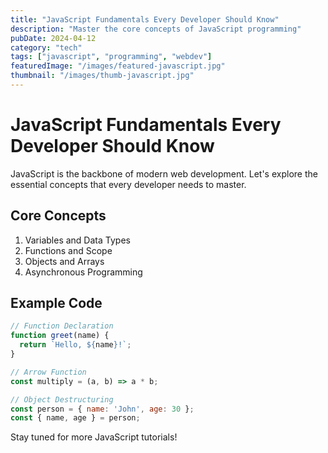 ```yaml
---
title: "JavaScript Fundamentals Every Developer Should Know"
description: "Master the core concepts of JavaScript programming"
pubDate: 2024-04-12
category: "tech"
tags: ["javascript", "programming", "webdev"]
featuredImage: "/images/featured-javascript.jpg"
thumbnail: "/images/thumb-javascript.jpg"
---
```


# JavaScript Fundamentals Every Developer Should Know

JavaScript is the backbone of modern web development. Let's explore the essential concepts that every developer needs to master.

## Core Concepts

1. Variables and Data Types
2. Functions and Scope
3. Objects and Arrays
4. Asynchronous Programming

## Example Code

```javascript
// Function Declaration
function greet(name) {
  return `Hello, ${name}!`;
}

// Arrow Function
const multiply = (a, b) => a * b;

// Object Destructuring
const person = { name: 'John', age: 30 };
const { name, age } = person;
```

Stay tuned for more JavaScript tutorials!